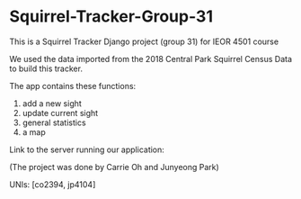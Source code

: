# Squirrel-Tracker-Group-31

This is a Squirrel Tracker Django project (group 31) for IEOR 4501 course

We used the data imported from the 2018 Central Park Squirrel Census Data to build this tracker.

The app contains these functions:
1. add a new sight
2. update current sight
3. general statistics 
4. a map

Link to the server running our application: 

(The project was done by Carrie Oh and Junyeong Park)

UNIs: [co2394, jp4104]
